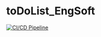 # toDoList_EngSoft
[![CI/CD Pipeline](https://github.com/vitorferrr/toDoList_EngSoft/actions/workflows/main.yml/badge.svg)](https://github.com/vitorferrr/toDoList_EngSoft/actions/workflows/main.yml)
